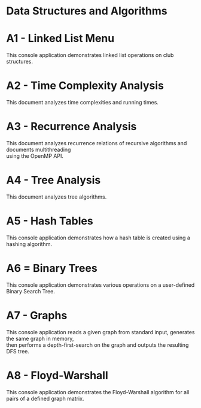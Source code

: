 # Data Structures and Algorithms
# A1 - Linked List Menu
This console application demonstrates linked list operations on club structures.

# A2 - Time Complexity Analysis
This document analyzes time complexities and running times.

# A3 - Recurrence Analysis
This document analyzes recurrence relations of recursive algorithms and documents multithreading \
using the OpenMP API.

# A4 - Tree Analysis
This document analyzes tree algorithms.

# A5 - Hash Tables
This console application demonstrates how a hash table is created using a hashing algorithm.

# A6 = Binary Trees
This console application demonstrates various operations on a user-defined Binary Search Tree.

# A7 - Graphs
This console application reads a given graph from standard input, generates the same graph in memory, \
then performs a depth-first-search on the graph and outputs the resulting DFS tree.

# A8 - Floyd-Warshall
This console application demonstrates the Floyd-Warshall algorithm for all pairs of a defined graph matrix.
